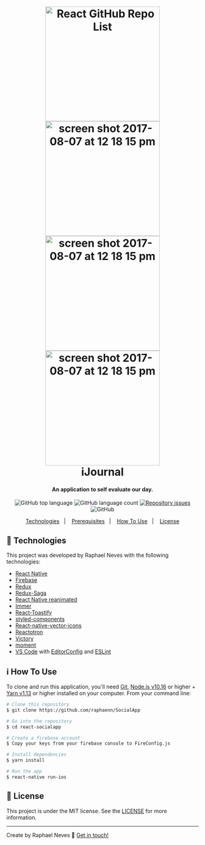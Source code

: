 <h1 align="center">
    <img width="300" alt="React GitHub Repo List" src="https://upload-dezcontao.s3.us-east-2.amazonaws.com/ScreenShotApp.png" />
    <img width="300" alt="screen shot 2017-08-07 at 12 18 15 pm" src="https://upload-dezcontao.s3.us-east-2.amazonaws.com/Dash.png"><br><img width="300" alt="screen shot 2017-08-07 at 12 18 15 pm" src="https://upload-dezcontao.s3.us-east-2.amazonaws.com/Post.png"><img width="300" alt="screen shot 2017-08-07 at 12 18 15 pm" src="https://upload-dezcontao.s3.us-east-2.amazonaws.com/Chart.png">
    <br>
    iJournal
</h1>

<h4 align="center">
  An application to self evaluate our day.
</h4>
<p align="center">
  <img alt="GitHub top language" src="https://img.shields.io/github/languages/top/raphaenn/SocialApp.svg">
  
  <img alt="GitHub language count" src="https://img.shields.io/github/languages/count/raphaenn/SocialApp.svg">
  
  <a href="https://github.com/Raphaenn/SocialApp">
    <img alt="Repository issues" src="https://img.shields.io/github/issues/Raphaenn/SocialApp">
  </a>
  
  <img alt="GitHub" src="https://img.shields.io/github/license/Raphaenn/SocialApp"> 
</p>

<p align="center">
  <a href="#rocket-technologies">Technologies</a>&nbsp;&nbsp;&nbsp;|&nbsp;&nbsp;&nbsp;
  <a href="#warning-prerequisites">Prerequisites</a>&nbsp;&nbsp;&nbsp;|&nbsp;&nbsp;&nbsp;
  <a href="#information_source-how-to-use">How To Use</a>&nbsp;&nbsp;&nbsp;|&nbsp;&nbsp;&nbsp;
  <a href="#memo-license">License</a>
</p>

## :rocket: Technologies

This project was developed by Raphael Neves with the following technologies:

-  [React Native](https://reactnative.dev)
-  [Firebase](https://rnfirebase.io)
-  [Redux](https://redux.js.org/)
-  [Redux-Saga](https://redux-saga.js.org/)
-  [React Native reanimated](https://docs.swmansion.com/react-native-reanimated)
-  [Immer](https://github.com/immerjs/immer)
-  [React-Toastify](https://fkhadra.github.io/react-toastify/)
-  [styled-components](https://www.styled-components.com/)
-  [React-native-vector-icons](https://github.com/oblador/react-native-vector-icons)
-  [Reactotron](https://infinite.red/reactotron)
-  [Victory](https://formidable.com/open-source/victory/)
-  [moment](https://infinite.red/reactotron)
-  [VS Code][vc] with [EditorConfig][vceditconfig] and [ESLint][vceslint]

## :information_source: How To Use

To clone and run this application, you'll need [Git](https://git-scm.com), [Node.js v10.16][nodejs] or higher + [Yarn v1.13][yarn] or higher installed on your computer. From your command line:

```bash
# Clone this repository
$ git clone https://github.com/raphaenn/SocialApp

# Go into the repository
$ cd react-socialapp

# Create a firebase account
$ Copy your keys from your firebase console to FireConfig.js

# Install dependencies
$ yarn install

# Run the app
$ react-native run-ios
```

## :memo: License
This project is under the MIT license. See the [LICENSE](https://github.com/Raphaenn/SocialApp) for more information.

---

Create by Raphael Neves :wave: [Get in touch!](https://www.linkedin.com/in/raphaelnneves/)

[nodejs]: https://nodejs.org/
[yarn]: https://yarnpkg.com/
[vc]: https://code.visualstudio.com/
[vceditconfig]: https://marketplace.visualstudio.com/items?itemName=EditorConfig.EditorConfig
[vceslint]: https://marketplace.visualstudio.com/items?itemName=dbaeumer.vscode-eslint
